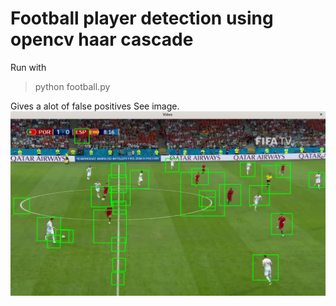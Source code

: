 # Football player detection using opencv haar cascade

Run with
> python football.py

Gives a alot of false positives See image.
  ![Doesn't look too good.](picture.png)



